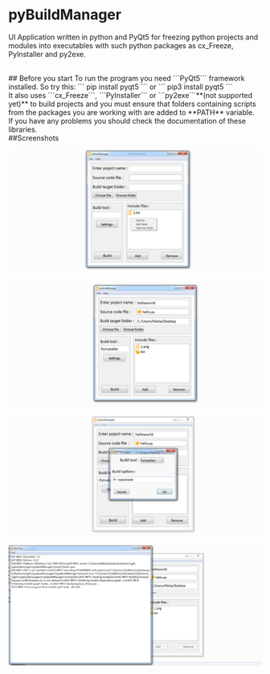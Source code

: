 # pyBuildManager
UI Application written in python and PyQt5 for freezing python projects and modules into executables with such python packages as cx_Freeze, PyInstaller and py2exe.

<br/>
## Before you start
To run the program you need ```PyQt5``` framework installed.
So try this:  
```
pip install pyqt5
```
or 
```
pip3 install pyqt5
```
<br/>
It also uses ```cx_Freeze```, ```PyInstaller``` or ```py2exe```**(not supported yet)** to build projects and you must ensure that folders containing scripts from the packages you are working with are added to **PATH** variable. <br/>
If you have any problems you should check the documentation of these libraries.

<br/>
##Screenshots

![Alt text](/screenshots/1.png?raw=true)

![Alt text](/screenshots/2.png?raw=true)

![Alt text](/screenshots/3.png?raw=true)

![Alt text](/screenshots/4.png?raw=true)
